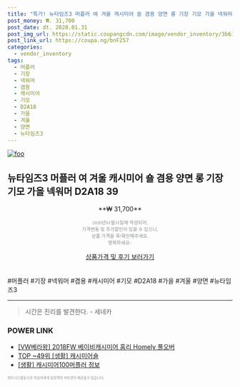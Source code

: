 ```yaml
--- 
title: "특가! 뉴타임즈3 머플러 여 겨울 캐시미어 숄 겸용 양면 롱 기장 기모 가을 넥워머..." 
post_money: ₩. 31,700 
post_date: dt. 2020.01.31 
post_img_url: https://static.coupangcdn.com/image/vendor_inventory/3b61/a61ef45f996640c5a8086404dc890a47746e601e6c3f613191623a4faa84.jpg 
post_link_url: https://coupa.ng/bnF257 
categories: 
  - vendor_inventory 
tags: 
  - 머플러 
  - 기장 
  - 넥워머 
  - 겸용 
  - 캐시미어 
  - 기모 
  - D2A18 
  - 가을 
  - 겨울 
  - 양면 
  - 뉴타임즈3 
--- 
```

[![foo](https://static.coupangcdn.com/image/vendor_inventory/3b61/a61ef45f996640c5a8086404dc890a47746e601e6c3f613191623a4faa84.jpg)](https://coupa.ng/bnF257) 

## 뉴타임즈3 머플러 여 겨울 캐시미어 숄 겸용 양면 롱 기장 기모 가을 넥워머 D2A18 39 
<p style="text-align: center;">**₩ 31,700**</p> 
<p style="text-align: center;"><span style="color: #898c8f; font-family: Georgia,Times,serif; font-size: 0.75em;">2020년01월31일에 작성되어, <br>가격변동 및 추가할인이 있을 수 있으니,<br> 상품 가격을 꼭!확인해주세요.<br>행복하세요~</span> 
</p>	 
<div markdown="0" style="text-align: center;"><a href="https://coupa.ng/bnF257" class="btn btn--success">상품가격 및 후기 보러가기</a></div> 
<br><br> 
  #머플러 #기장 #넥워머 #겸용 #캐시미어 #기모 #D2A18 #가을 #겨울 #양면 #뉴타임즈3 
<hr> 

> 시간은 진리를 발견한다. - 세네카 


### POWER LINK

* <a href="https://blog.naver.com/sakai111/221784048915" target="_blank">[VW베라왕] 2018FW 베이비캐시미어 홈리 Homely 풀오버</a>
* <a href="https://blog.naver.com/an0733/221790857591" target="_blank"> TOP ~49위 [생활] 캐시미어숄</a>
* <a href="https://blog.naver.com/sakai111/221758269035" target="_blank"> [생활] 캐시미어100머플러 정보 </a>

<span style="color: #898c8f; font-family: Georgia,Times,serif; font-size: 0.55em;">파트너스활동으로 작성자에게 일정액의 커미션이 제공될수 있습니다.</span> 
